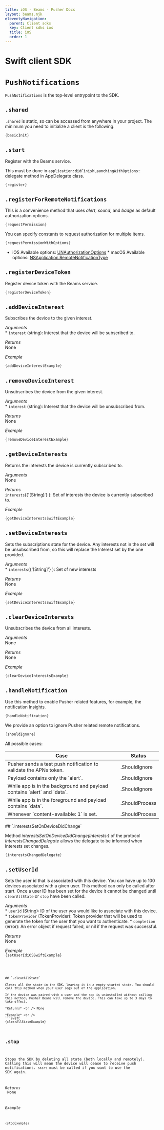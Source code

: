 ```yaml
---
title: iOS - Beams - Pusher Docs
layout: beams.njk
eleventyNavigation:
  parent: Client sdks
  key: Client sdks ios
  title: iOS
  order: 1
---
```


# Swift client SDK

# `PushNotifications`

`PushNotifications` is the top-level entrypoint to the SDK.

## `.shared`

`.shared` is static, so can be accessed from anywhere in your project. The minimum you need to initialize a client is the following:

```swift
{basicInit}
```

## `.start`

Register with the Beams service.

This must be done in `application:didFinishLaunchingWithOptions:` delegate method in AppDelegate class.

```swift
{register}
```

## `.registerForRemoteNotifications`

This is a convenience method that uses <em>alert</em>, <em>sound</em>, and <em>badge</em> as default authorization options.

```swift
{requestPermission}
```

You can specify constants to request authorization for multiple items.

```swift
{requestPermissionWithOptions}
```

- iOS Available options: <a external="" href="https://developer.apple.com/documentation/usernotifications/unauthorizationoptions">UNAuthorizationOptions</a> \* macOS Available options: <a external="" href="https://developer.apple.com/documentation/appkit/nsapplication.remotenotificationtype"> NSApplication.RemoteNotificationType </a>

## `.registerDeviceToken`

Register device token with the Beams service.

```swift
{registerDeviceToken}
```

## `.addDeviceInterest`

Subscribes the device to the given interest.

_Arguments_ <br /> \* `interest` (string): Interest that the device will be subscribed to.

_Returns_ <br /> None

_Example_ <br />

```swift
{addDeviceInterestExample}
```

## `.removeDeviceInterest`

Unsubscribes the device from the given interest.

_Arguments_ <br /> \* `interest` (string): Interest that the device will be unsubscribed from.

_Returns_ <br /> None

_Example_ <br />

```swift
{removeDeviceInterestExample}
```

## `.getDeviceInterests`

Returns the interests the device is currently subscribed to.

_Arguments_ <br /> None

_Returns_ <br /> `interests`({'[String]'} ): Set of interests the device is currently subscribed to.

_Example_ <br />

```swift
{getDeviceInterestsSwiftExample}
```

## `.setDeviceInterests`

Sets the subscriptions state for the device. Any interests not in the set will be unsubscribed from, so this will replace the Interest set by the one provided.

_Arguments_ <br /> \* `interests`({'[String]'} ): Set of new interests

_Returns_ <br /> None

_Example_ <br />

```swift
{setDeviceInterestsSwiftExample}
```

## `.clearDeviceInterests`

Unsubscribes the device from all interests.

_Arguments_ <br /> None

_Returns_ <br /> None

_Example_ <br />

```swift
{clearDeviceInterestsExample}
```

## `.handleNotification`

Use this method to enable Pusher related features, for example, the notification [Insights](/docs/beams/concepts/insights).

```swift
{handleNotification}
```

We provide an option to ignore Pusher related remote notifications.

```swift
{shouldIgnore}
```

All possible cases:

 <Table> <thead> <tr> <th>Case</th> <th>Status</th> </tr> </thead> <tbody> <tr> <td> Pusher sends a test push notification to validate the APNs token. </td> <td>.ShouldIgnore</td> </tr> <tr> <td> Payload contains only the `alert`. </td> <td>.ShouldIgnore</td> </tr> <tr> <td> While app is in the background and payload contains `alert` and `data`. </td> <td>.ShouldIgnore</td> </tr> <tr> <td> While app is in the foreground and payload contains `data`. </td> <td>.ShouldProcess</td> </tr> <tr> <td> Whenever `content-available: 1` is set. </td> <td>.ShouldProcess</td> </tr> </tbody> </Table> 
## `.interestsSetOnDeviceDidChange`
 
Method <em>interestsSetOnDeviceDidChange(interests:)</em> of the protocol <em>InterestsChangedDelegate</em> allows the delegate to be informed when interests set changes. 
 
```swift
{interestsChangedDelegate}
```
 
## `.setUserId`
 
Sets the user id that is associated with this device. You can have up to 100 devices associated with a given user. <Alert primary> This method can only be called after start. Once a user ID has been set for the device it cannot be changed until `clearAllState` or `stop` have been called. </Alert> 
 
*Arguments* <br />  *  `userId` (String): ID of the user you would like to associate with this device.  *  `tokenProvider` (TokenProvider): Token provider that will be used to generate the token for the user that you want to authenticate.  *  `completion` (error): An error object if request failed, or nil if the request was successful.   
 
*Returns* <br /> None 
 
*Example* <br /> <Code language="swift">{setUserIdiOSSwiftExample}
```
 
 
## `.clearAllState`
 
Clears all the state in the SDK, leaving it in a empty started state. You should call this method when your user logs out of the application. 
 
If the device was paired with a user and the app is uninstalled without calling this method, Pusher Beams will remove the device. This can take up to 3 days to take effect. 
 
*Returns* <br /> None 
 
*Example* <br /> 
```swift
{clearAllStateExample}
```
 
 
## `.stop`
 
Stops the SDK by deleting all state (both locally and remotely). Calling this will mean the device will cease to receive push notifications. `start` must be called if you want to use the SDK again. 
 
*Returns* <br /> None 
 
*Example* <br /> 
```swift
{stopExample}
```
